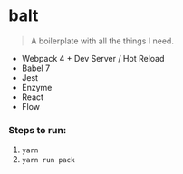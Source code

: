 # balt

> A boilerplate with all the things I need.

* Webpack 4 + Dev Server / Hot Reload
* Babel 7
* Jest
* Enzyme
* React
* Flow

### Steps to run:

1.  `yarn`
2.  `yarn run pack`
